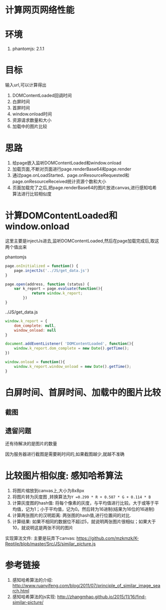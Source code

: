 # 计算网页网络性能

# 环境

1. phantomjs: 2.1.1

# 目标

输入url,可以计算得出

1. DOMContentLoaded回调时间
2. 白屏时间
3. 首屏时间
4. window.onload时间
5. 资源请求数量和大小
6. 加载中的图片比较

# 思路

1. 给page嵌入监听DOMContentLoaded和window.onload
2. 加载页面,不断对页面进行page.renderBase64和page.render
3. 通过page.onLoadStarted、page.onResourceRequested和page.onResourceReceived统计资源个数和大小
4. 页面加载完了之后,把page.renderBase64的图片放进canvas,进行感知哈希算法进行比较相似度

# 计算DOMContentLoaded和window.onload

这里主要是injectJs进去,监听DOMContentLoaded,然后在page加载完成后,取这两个值出来

phantomjs
```javascript
page.onInitialized = function() {
    page.injectJs('../JS/get_data.js')
}

page.open(address, function (status) {
    var k_report = page.evaluate(function(){
            return window.k_report;
        })
}
```

../JS/get_data.js
```javascript
window.k_report = {
    dom_complete: null,
    window_onload: null
}

document.addEventListener( 'DOMContentLoaded', function(){
    window.k_report.dom_complete = new Date().getTime();
})

window.onload = function(){
    window.k_report.window_onload = new Date().getTime();
}

```

# 白屏时间、首屏时间、加载中的图片比较

## 截图



## 遗留问题

还有待解决的是图片的数量

因为服务器进行截图是需要耗时间的,如果截图越少,就越不准确



# 比较图片相似度: 感知哈希算法

1. 将图片缩放到canvas上,大小为8x8px
2. 将图片转为灰度图 ,转换算法为`Y =0.299 * R + 0.587 * G + 0.114 * B`
3. 计算灰度图的hash值: 将每个像素的灰度，与平均值进行比较。大于或等于平均值，记为1；小于平均值，记为0。然后转为16进制(结果为16位的16进制) 
4. 计算两张图片的汉明距离: 两张图的hash值,进行位置间的对比.
5. 计算结果: 如果不相同的数据位不超过5，就说明两张图片很相似；如果大于10，就说明这是两张不同的图片

实现算法文件: 主要是玩弄下canvas: https://github.com/mzkmzk/K-Reptile/blob/master/Src/JS/similar_picture.js

# 参考链接 

1. 感知哈希算法的介绍: http://www.ruanyifeng.com/blog/2011/07/principle_of_similar_image_search.html
2. 感知哈希算法的js实现: http://zhangmhao.github.io/2015/11/16/find-similar-picture/


